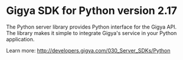 Gigya SDK for Python version 2.17
===================================
The Python server library provides Python interface for the Gigya API.  
The library makes it simple to integrate Gigya's service in your Python application.

Learn more: http://developers.gigya.com/030_Server_SDKs/Python
